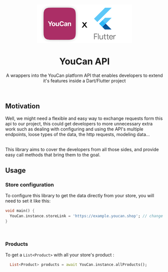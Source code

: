 <br>
<p align='center' >
<img src="docs/assets/banner-logo.png" width='300px'/>
<h1 align='center'>YouCan API </h1>
</p>

<p align='center'>A wrappers into the YouCan platform API that enables developers to extend it's features inside a Dart/Flutter project</p>

<br>

## Motivation

Well, we might need a flexible and easy way to exchange requests form this api to our project, this could get developers to more unnecessary extra work such as dealing with configuring and using the API's multiple endpoints, loose types of the data, the http requests, modeling data...
<br>
<br>

This library aims to cover the developers from all those sides, and provide easy call methods that bring them to the goal.

## Usage

### Store configuration

To configure this library to get the data directly from your store, you will need to set it like this:

```dart
void main() {
  YouCan.instance.storeLink = 'https://example.youcan.shop'; // change it with your store's link
}
```

<br>

### Products

To get a `List<Product>` with all your store's product :

```dart
  List<Product> products = await YouCan.instance.allProducts();

```
